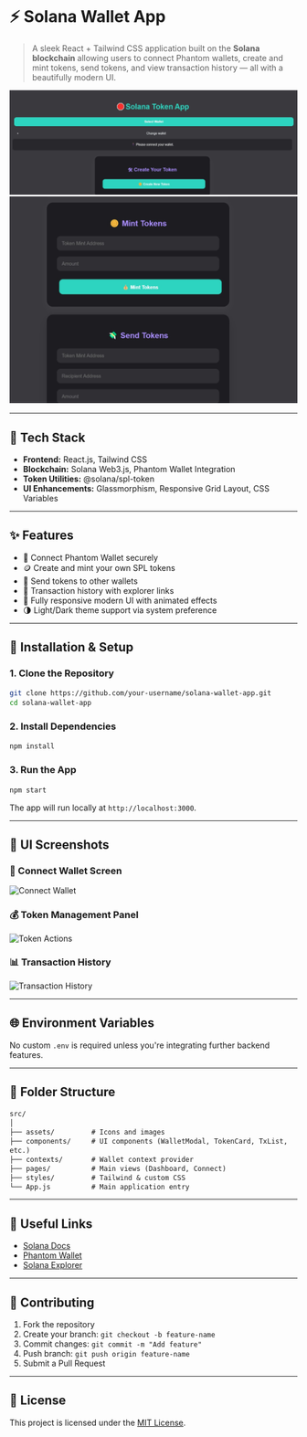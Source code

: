 # ⚡ Solana Wallet App

> A sleek React + Tailwind CSS application built on the **Solana blockchain** allowing users to connect Phantom wallets, create and mint tokens, send tokens, and view transaction history — all with a beautifully modern UI.

![Screenshot](src/styles/solanaSS1.jpg)
![Screenshot2](src/styles/solanaSS2.jpg)

---

## 🚀 Tech Stack

- **Frontend:** React.js, Tailwind CSS
- **Blockchain:** Solana Web3.js, Phantom Wallet Integration
- **Token Utilities:** @solana/spl-token
- **UI Enhancements:** Glassmorphism, Responsive Grid Layout, CSS Variables

---

## ✨ Features

- 🔐 Connect Phantom Wallet securely
- 🪙 Create and mint your own SPL tokens
- 💸 Send tokens to other wallets
- 📜 Transaction history with explorer links
- 📱 Fully responsive modern UI with animated effects
- 🌗 Light/Dark theme support via system preference

---

## 🔧 Installation & Setup

### 1. Clone the Repository

```bash
git clone https://github.com/your-username/solana-wallet-app.git
cd solana-wallet-app
```

### 2. Install Dependencies

```bash
npm install
```

### 3. Run the App

```bash
npm start
```

The app will run locally at `http://localhost:3000`.

---

## 📸 UI Screenshots

### 🧩 Connect Wallet Screen
![Connect Wallet](https://via.placeholder.com/800x400?text=Connect+Wallet+Modal)

### 💰 Token Management Panel
![Token Actions](https://via.placeholder.com/800x400?text=Create+%2F+Mint+%2F+Send+Tokens)

### 📊 Transaction History
![Transaction History](https://via.placeholder.com/800x400?text=Transaction+List+with+Explorer+Links)

---

## 🌐 Environment Variables

No custom `.env` is required unless you're integrating further backend features.

---

## 📁 Folder Structure

```
src/
│
├── assets/         # Icons and images
├── components/     # UI components (WalletModal, TokenCard, TxList, etc.)
├── contexts/       # Wallet context provider
├── pages/          # Main views (Dashboard, Connect)
├── styles/         # Tailwind & custom CSS
└── App.js          # Main application entry
```

---

## 🔗 Useful Links

- [Solana Docs](https://docs.solana.com/)
- [Phantom Wallet](https://phantom.app/)
- [Solana Explorer](https://explorer.solana.com/)

---

## 🤝 Contributing

1. Fork the repository  
2. Create your branch: `git checkout -b feature-name`  
3. Commit changes: `git commit -m "Add feature"`  
4. Push branch: `git push origin feature-name`  
5. Submit a Pull Request

---

## 📄 License

This project is licensed under the [MIT License](LICENSE).
